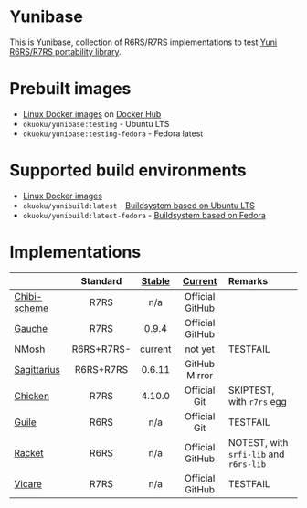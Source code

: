Yunibase
========

This is Yunibase, collection of R6RS/R7RS implementations to test [Yuni R6RS/R7RS portability library][].

Prebuilt images
===============

* [Linux Docker images][] on [Docker Hub][]
 * `okuoku/yunibase:testing` - Ubuntu LTS
 * `okuoku/yunibase:testing-fedora` - Fedora latest

Supported build environments
============================

 * [Linux Docker images][]
  * `okuoku/yunibuild:latest` - [Buildsystem based on Ubuntu LTS][]
  * `okuoku/yunibuild:latest-fedora` - [Buildsystem based on Fedora][]

Implementations
===============

|                |Standard  |[Stable][]|[Current][]    |Remarks                               |
|:---------------|:--------:|:--------:|:-------------:|:-------------------------------------|
|[Chibi-scheme][]|R7RS      |n/a       |Official GitHub|                                      |
|[Gauche][]      |R7RS      |0.9.4     |Official GitHub|                                      |
|NMosh           |R6RS+R7RS-|current   |not yet        |TESTFAIL                              |
|[Sagittarius][] |R6RS+R7RS |0.6.11    |GitHub Mirror  |                                      |
|[Chicken][]     |R7RS      |4.10.0    |Official Git   |SKIPTEST, with `r7rs` egg             |
|[Guile][]       |R6RS      |n/a       |Official Git   |TESTFAIL                              |
|[Racket][]      |R6RS      |n/a       |Official GitHub|NOTEST, with `srfi-lib` and `r6rs-lib`|
|[Vicare][]      |R7RS      |n/a       |Official GitHub|TESTFAIL                              |



[Stable]: https://bitbucket.org/okuoku/yunibase-impl-stable
[Current]: https://github.com/okuoku/yunibase/tree/master/impl-current
[Docker Hub]: https://hub.docker.com/r/okuoku/yunibase/
[Yuni R6RS/R7RS portability library]: https://github.com/okuoku/yuni
[Linux Docker images]: https://github.com/okuoku/yunibase/tree/master/hosts/docker-linux
[Buildsystem based on Ubuntu LTS]: https://github.com/okuoku/yunibase/blob/master/hosts/docker-linux/base-ubuntuLTS/Dockerfile
[Buildsystem based on Fedora]: https://github.com/okuoku/yunibase/blob/master/hosts/docker-linux/base-fedora/Dockerfile

[Chibi-scheme]: http://synthcode.com/wiki/chibi-scheme
[Gauche]: http://practical-scheme.net/gauche/
[Sagittarius]: https://bitbucket.org/ktakashi/sagittarius-scheme/wiki/Home
[Chicken]: http://www.call-cc.org/
[Guile]: http://www.gnu.org/software/guile/
[Racket]: https://racket-lang.org/
[Vicare]: http://marcomaggi.github.io/vicare.html
